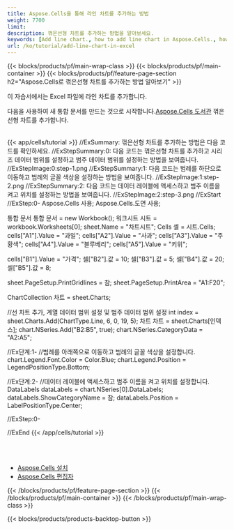 ```yaml
---
title: Aspose.Cells을 통해 라인 차트를 추가하는 방법
weight: 7700
limit:
description: 꺾은선형 차트를 추가하는 방법을 알아보세요.
keywords: [Add line chart., how to add line chart in Aspose.Cells., how to add line chart using Aspose.Cells]
url: /ko/tutorial/add-line-chart-in-excel
---
```

{{< blocks/products/pf/main-wrap-class >}}
{{< blocks/products/pf/main-container >}}
{{< blocks/products/pf/feature-page-section h2="Aspose.Cells로 꺾은선형 차트를 추가하는 방법 알아보기" >}}

<p>
이 자습서에서는 Excel 파일에 라인 차트를 추가합니다.
</p>

<p>
 다음을 사용하여 새 통합 문서를 만드는 것으로 시작합니다.<a href="https://www.nuget.org/packages/Aspose.Cells">Aspose.Cells 도서관</a> 꺾은선형 차트를 추가합니다.
</p>

<br />
{{< app/cells/tutorial >}}
//ExSummary: 꺾은선형 차트를 추가하는 방법은 다음 코드를 확인하세요.
//ExStepSummary:0: 다음 코드는 꺾은선형 차트를 추가하고 시리즈 데이터 범위를 설정하고 범주 데이터 범위를 설정하는 방법을 보여줍니다.
//ExStepImage:0:step-1.png
//ExStepSummary:1: 다음 코드는 범례를 하단으로 이동하고 범례의 글꼴 색상을 설정하는 방법을 보여줍니다.
//ExStepImage:1:step-2.png
//ExStepSummary:2: 다음 코드는 데이터 레이블에 액세스하고 범주 이름을 켜고 위치를 설정하는 방법을 보여줍니다.
//ExStepImage:2:step-3.png
//ExStart
//ExStep:0-
Aspose.Cells 사용;
Aspose.Cells.도면 사용;

통합 문서 통합 문서 = new Workbook();
워크시트 시트 = workbook.Worksheets[0];
sheet.Name = "차트시트";
Cells 셀 = 시트.Cells;
cells["A1"].Value = "과일";
cells["A2"].Value = "사과";
cells["A3"].Value = "주황색";
cells["A4"].Value = "블루베리";
cells["A5"].Value = "키위";

cells["B1"].Value = "가격";
셀["B2"].값 = 10;
셀["B3"].값 = 5;
셀["B4"].값 = 20;
셀["B5"].값 = 8;

sheet.PageSetup.PrintGridlines = 참;
sheet.PageSetup.PrintArea = "A1:F20";

ChartCollection 차트 = sheet.Charts;

//선 차트 추가, 계열 데이터 범위 설정 및 범주 데이터 범위 설정
int index = sheet.Charts.Add(ChartType.Line, 6, 0, 19, 5);
차트 차트 = sheet.Charts[인덱스];
chart.NSeries.Add("B2:B5", true);
chart.NSeries.CategoryData = "A2:A5";

//Ex단계:1-
//범례를 아래쪽으로 이동하고 범례의 글꼴 색상을 설정합니다.
chart.Legend.Font.Color = Color.Blue;
chart.Legend.Position = LegendPositionType.Bottom;

//Ex단계:2-
//데이터 레이블에 액세스하고 범주 이름을 켜고 위치를 설정합니다.
DataLabels dataLabels = chart.NSeries[0].DataLabels;
dataLabels.ShowCategoryName = 참;
dataLabels.Position = LabelPositionType.Center;

//ExStep:0-

//ExEnd
{{< /app/cells/tutorial >}}
<br />

<br />
<br />
<div class="code-sample">
    <ul class="link-list">
        <li class="link-item"><a href="https://docs.aspose.com/cells/net/installation/">Aspose.Cells 설치</a></li>
        <li class="link-item"><a href="https://products.aspose.app/cells/editor/">Aspose.Cells 편집자</a></li>
    </ul>
</div>

{{< /blocks/products/pf/feature-page-section >}}
{{< /blocks/products/pf/main-container >}}
{{< /blocks/products/pf/main-wrap-class >}}

{{< blocks/products/products-backtop-button >}}